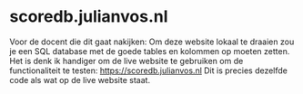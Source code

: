 # scoredb.julianvos.nl
Voor de docent die dit gaat nakijken:
Om deze website lokaal te draaien zou je een SQL database met de goede tables en kolommen op moeten zetten.
Het is denk ik handiger om de live website te gebruiken om de functionaliteit te testen: https://scoredb.julianvos.nl
Dit is precies dezelfde code als wat op de live website staat.
